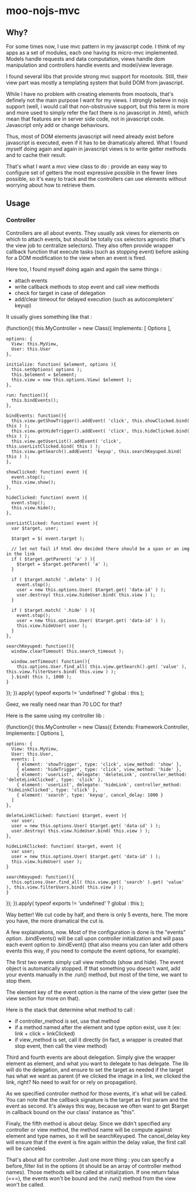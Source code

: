 moo-nojs-mvc
============


Why?
----

For some times now, I use mvc pattern in my javascript code. I think of my apps as a set
of modules, each one having its micro-mvc implemented. Models handle requests and data
computation, views handle dom manipulation and controllers handle events and model/view
leverage.

I found several libs that provide strong mvc support for mootools. Still, their view
part was mostly a templating system that build DOM from javascript.

While I have no problem with creating elements from mootools, that's definely not the main
purpose I want for my views. I strongly believe in nojs support (well, i would call that
non-obstrusive support, but this term is more and more used to simply refer the fact there
is no javascript in .html), which mean that features are in server side code, not in
javascript code. Javascript only add or change behaviours.

Thus, most of DOM elements javascript will need already exist before javascript is 
executed, even if it has to be dramaticaly altered. What I found myself doing again and
again in javascript views is to write getter methods and to cache their result.

That's what I want a mvc view class to do : provide an easy way to configure set of
getters the most expressive possible in the fewer lines possible, so it's easy to track
and the controllers can use elements without worrying about how to retrieve them.


Usage
-----

### Controller

Controllers are all about events. They usually ask views for elements on which to attach
events, but should be totally css selectors agnostic (that's the view job to centralize
selectors). They also often provide wrapper callback function that execute tasks (such
as stopping event) before asking for a DOM modification to the view when an event is
fired.

Here too, I found myself doing again and again the same things :

* attach events
* write callback methods to stop event and call view methods
* check for target in case of delegation
* add/clear timeout for delayed execution (such as autocompleters' keyup)

It usually gives something like that :

  (function(){
  this.MyController = new Class({ 
    Implements: [ Options ],

    options: {
      View: this.MyView,
      User: this.User
    },

    initialize: function( $element, options ){
      this.setOptions( options );
      this.$element = $element;
      this.view = new this.options.View( $element );
    },

    run: function(){
      this.bindEvents();
    },

    bindEvents: function(){
      this.view.getShowTrigger().addEvent( 'click', this.showClicked.bind( this ) );
      this.view.getHideTrigger().addEvent( 'click', this.hideClicked.bind( this ) );
      this.view.getUserList().addEvent( 'click', this.userListClicked.bind( this ) );
      this.view.getSearch().addEvent( 'keyup', this.searchKeyuped.bind( this ) );
    },

    showClicked: function( event ){
      event.stop();
      this.view.show();
    },

    hideClicked: function( event ){
      event.stop();
      this.view.hide();
    },

    userListClicked: function( event ){
      var $target, user;

      $target = $( event.target );

      // let not fail if html dev decided there should be a span or an img in the link
      if ( $target.getParent( 'a' ) ){
        $target = $target.getParent( 'a' );
      }

      if ( $target.match( '.delete' ) ){
        event.stop();
        user = new this.options.User( $target.get( 'data-id' ) );
        user.destroy( this.view.hideUser.bind( this.view ) );
      }

      if ( $target.match( '.hide' ) ){
        event.stop();
        user = new this.options.User( $target.get( 'data-id' ) );
        this.view.hideUser( user );
      }
    },

    searchKeyuped: function(){
      window.clearTimeout( this.search_timeout );

      window.setTimeout( function(){
        this.options.User.find_all( this.view.getSearch().get( 'value' ), this.view.filterUsers.bind( this.view ) );
      }.bind( this ), 1000 );
    }
  });
  }).apply( typeof exports != 'undefined' ? global : this );


Geez, we really need near than 70 LOC for that?

Here is the same using my controller lib :

  (function(){
  this.MyController = new Class({ 
    Extends: Framework.Controller,
    Implements: [ Options ],

    options: {
      View: this.MyView,
      User: this.User,
      events: [ 
        { element: 'showTrigger', type: 'click', view_method: 'show' },
        { element: 'hideTrigger', type: 'click', view_method: 'hide' },
        { element: 'userList', delegate: 'deleteLink', controller_method: 'deleteLinkClicked', type: 'click' },
        { element: 'userList', delegate: 'hideLink', controller_method: 'hideLinkClicked', type: 'click' },
        { element: 'search', type: 'keyup', cancel_delay: 1000 }
      ]
    },

    deleteLinkClicked: function( $target, event ){
      var user;
      user = new this.options.User( $target.get( 'data-id' ) );
      user.destroy( this.view.hideUser.bind( this.view ) );
    },

    hideLinkClicked: function( $target, event ){
      var user;
      user = new this.options.User( $target.get( 'data-id' ) );
      this.view.hideUser( user );
    }

    searchKeyuped: function(){
      this.options.User.find_all( this.view.get( 'search' ).get( 'value' ), this.view.filterUsers.bind( this.view ) );
    }
  });
  }).apply( typeof exports != 'undefined' ? global : this );


Way better! We cut code by half, and there is only 5 events, here. The more you have,
the more dramatical the cut is.

A few explainations, now. Most of the configuration is done is the "events"
option. .bindEvents() will be call upon controller initialization and will pass each
event option to .bindEvent() (that also means you can later add others events this way,
if you need to compute the event options, for example).

The first two events simply call view methods (show and hide). The event object is
automatically stopped. If that something you doesn't want, add your events manually
in the .run() method, but most of the time, we want to stop them.

The element key of the event option is the name of the view getter (see the view section
for more on that).

Here is the stack that determine what method to call :

* if controller_method is set, use that method
* if a method named after the element and type option exist, use it (ex: link + click = linkClicked)
* if view_method is set, call it directly (in fact, a wrapper is created that stop event, then call the view method)

Third and fourth events are about delegation. Simply give the wrapper element as element,
and what you want to delegate to has delegate. The lib will do the delegation, and
ensure to set the target as needed if the target has what we want as parent (if we clicked
the image in a link, we clicked the link, right? No need to wait for or rely on
propagation).

As we specified controller method for those events, it's what will be called. You can
note that the callback signature is the target as first param and the event as second.
It's always this way, because we often want to get $target in callback bound on the
our class' instance as "this".

Finaly, the fifth method is about delay. Since we didn't specified any controller or
view method, the method name will be compute against element and type names, so it
will be searchKeyuped. The cancel_delay key will ensure that if the event is fire
again within the delay value, the first call will be canceled.

That's about all for controller. Just one more thing : you can specify a before_filter
list in the options (it should be an array of controller method names). Those methods
will be called at initialization. If one return false (===), the events won't be bound
and the .run() method from the view won't be called.
